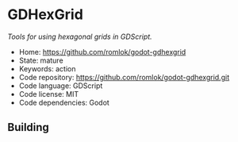 # GDHexGrid

_Tools for using hexagonal grids in GDScript._

- Home: https://github.com/romlok/godot-gdhexgrid
- State: mature
- Keywords: action
- Code repository: https://github.com/romlok/godot-gdhexgrid.git
- Code language: GDScript
- Code license: MIT
- Code dependencies: Godot

## Building

